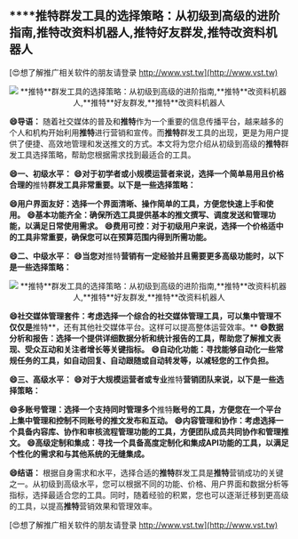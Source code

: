 ## ****推特**群发工具的选择策略：从初级到高级的进阶指南,**推特**改资料机器人,**推特**好友群发,**推特**改资料机器人**

[😍想了解推广相关软件的朋友请登录 http://www.vst.tw](http://www.vst.tw)

 <center><img src="https://vst.tw/MP4/tuiguang/png/4.png" alt="**推特**群发工具的选择策略：从初级到高级的进阶指南,**推特**改资料机器人,**推特**好友群发,**推特**改资料机器人"></center>

**😄导语：**
随着社交媒体的普及和**推特**作为一个重要的信息传播平台，越来越多的个人和机构开始利用**推特**进行营销和宣传。而**推特**群发工具的出现，更是为用户提供了便捷、高效地管理和发送推文的方式。本文将为您介绍从初级到高级的**推特**群发工具选择策略，帮助您根据需求找到最适合的工具。

**😄一、初级水平：**
**😄对于初学者或小规模运营者来说，选择一个简单易用且价格合理的**推特**群发工具非常重要。以下是一些选择策略：**

**😄用户界面友好：选择一个界面清晰、操作简单的工具，方便您快速上手和使用。**
**😄基本功能齐全：确保所选工具提供基本的推文撰写、调度发送和管理功能，以满足日常使用需求。**
**😄费用可控：对于初级用户来说，选择一个价格适中的工具非常重要，确保您可以在预算范围内得到所需功能。**

**😄二、中级水平：**
**😄当您对**推特**营销有一定经验并且需要更多高级功能时，以下是一些选择策略：**

 <center><img src="https://vst.tw/MP4/tuiguang/png/7.png" alt="**推特**群发工具的选择策略：从初级到高级的进阶指南,**推特**改资料机器人,**推特**好友群发,**推特**改资料机器人"></center>

**😄社交媒体管理套件：考虑选择一个综合的社交媒体管理工具，可以集中管理不仅仅是**推特**，还有其他社交媒体平台。这样可以提高整体运营效率。**
**😄数据分析和报告：选择一个提供详细数据分析和统计报告的工具，帮助您了解推文表现、受众互动和关注者增长等关键指标。**
**😄自动化功能：寻找能够自动化一些常规任务的工具，如自动回复、自动跟随或自动转发等，以减轻您的工作负担。**

**😄三、高级水平：**
**😄对于大规模运营者或专业**推特**营销团队来说，以下是一些选择策略：**

**😄多账号管理：选择一个支持同时管理多个**推特**账号的工具，方便您在一个平台上集中管理和控制不同账号的推文发布和互动。**
**😄内容管理和协作：考虑选择一个具备内容库、协作和审核流程管理功能的工具，方便团队成员共同协作和管理推文。**
**😄高级定制和集成：寻找一个具备高度定制化和集成API功能的工具，以满足个性化的需求和与其他系统的无缝集成。**

**😄结语：**
根据自身需求和水平，选择合适的**推特**群发工具是**推特**营销成功的关键之一。从初级到高级水平，您可以根据不同的功能、价格、用户界面和数据分析等指标，选择最适合您的工具。同时，随着经验的积累，您也可以逐渐迁移到更高级的工具，以提高**推特**营销效果和管理效率。

[😍想了解推广相关软件的朋友请登录 http://www.vst.tw](http://www.vst.tw)



